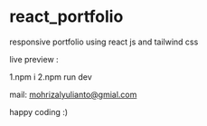 # react_portfolio

responsive portfolio using react js and tailwind css

live preview :

1.npm i
2.npm run dev

mail: mohrizalyulianto@gmial.com

happy coding :)
